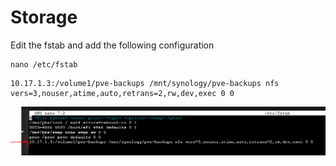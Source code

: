 # Storage
Edit the fstab and add the following configuration
```shell
nano /etc/fstab
```
```text
10.17.1.3:/volume1/pve-backups /mnt/synology/pve-backups nfs vers=3,nouser,atime,auto,retrans=2,rw,dev,exec 0 0
```
![fstab_nfs](./assets/fstab_nfs.png)
